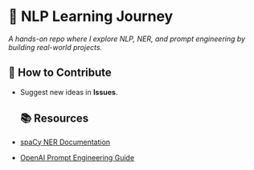 # 🧠 NLP Learning Journey 
*A hands-on repo where I explore NLP, NER, and prompt engineering by building real-world projects.*

## 🚀 How to Contribute  
- Suggest new ideas in **Issues**.

  ## 📚 Resources  
- [spaCy NER Documentation](https://spacy.io/usage/linguistic-features#named-entities)  
- [OpenAI Prompt Engineering Guide](https://platform.openai.com/docs/guides/prompt-engineering) 
